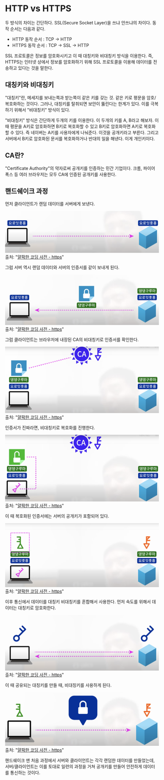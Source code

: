 # HTTP vs HTTPS

두 방식의 차이는 간단하다. SSL(Secure Socket Layer)을 쓰냐 안쓰냐의 차이다. 동작 순서는 다음과 같다.

* HTTP 동작 순서 : TCP → HTTP
* HTTPS 동작 순서 : TCP → SSL → HTTP

SSL 프로토콜은 정보를 암호화시키고 이 때 대칭키와 비대칭키 방식을 이용한다. 즉, HTTPS는 인터넷 상에서 정보를 암호화하기 위해 SSL 프로토콜을 이용해 데이터를 전송하고 있다는 것을 말한다. 

## 대칭키와 비대칭키

"대칭키"란, 메세지를 보내는쪽과 받는쪽이 같은 키를 갖는 것. 같은 키로 평문을 암호/복호화하는 것이다. 그러나, 대칭키를 탈취되면 보안이 뚫린다는 한계가 있다. 이를 극복하기 위해서 "비대칭키" 방식이 있다. 

"비대칭키" 방식은 간단하게 두개의 키를 이용한다. 이 두개의 키를 A, B라고 해보자. 이 때 평문을 A키로 암호화하면 B키로 복호화할 수 있고 B키로 암호화하면 A키로 복호화할 수 있다. 즉 네이버는 A키를 사용자에게 나눠준다. 이것을 공개키라고 부른다. 그리고 서버에서 B키로 암호화된 문서를 복호화하거나 반대의 일을 해낸다. 이게 개인키이다.


## CA란?

"Certificate Authority"의 약자로써 공개키를 인증하는 민간 기업이다. 크롬, 파이어폭스 등 여러 브라우저는 모두 CA에 인증된 공개키를 사용한다. 


## 핸드쉐이크 과정

먼저 클라이언트가 랜덤 데이터를 서버에게 보낸다.

![01](./01.png)
출처: "[얄팍한 코딩 사전 - https](https://www.yalco.kr/31_https/)"

그럼 서버 역시 랜덤 데이터와 서버의 인증서를 같이 보내게 된다.

![02](./02.png)
출처: "[얄팍한 코딩 사전 - https](https://www.yalco.kr/31_https/)"

그럼 클라이언트는 브라우저에 내장된 CA의 비대칭키로 인증서를 확인한다.

![03](./03.png)
출처: "[얄팍한 코딩 사전 - https](https://www.yalco.kr/31_https/)"

인증서가 진짜라면, 비대칭키로 복호화를 진행한다.

![04](./04.png)
출처: "[얄팍한 코딩 사전 - https](https://www.yalco.kr/31_https/)"

이 때 복호화된 인증서에는 서버의 공개키가 포함되어 있다.

![05](./05.png)
출처: "[얄팍한 코딩 사전 - https](https://www.yalco.kr/31_https/)"

이후 통신에서 데이터를 대칭키 비대칭키를 혼합해서 사용한다. 먼저 속도를 위해서 데이터는 대칭키로 암호화한다.

![06](./06.png)
출처: "[얄팍한 코딩 사전 - https](https://www.yalco.kr/31_https/)"

이 때 공유되는 대칭키를 만들 때, 비대칭키를 사용하게 된다.

![07](./07.png)
출처: "[얄팍한 코딩 사전 - https](https://www.yalco.kr/31_https/)"

핸드쉐이크 맨 처음 과정에서 서버와 클라이언트는 각각 랜덤한 데이터를 만들었는데, 서버/클라이언트는 이를 토대로 일련의 과정을 거쳐 공개키를 만들어 안전하게 데이터를 통신하는 것이다.
